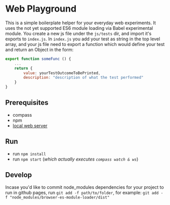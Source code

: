 # Web Playground
This is a simple boilerplate helper for your everyday web experiments.
It uses the not yet supported ES6 module loading via Babel experimental module.
You create a new js file under the `js/tests` dir, and import it's exports to `index.js`.
In `index.js` you add your test as string in the top level array, and your js file need to export a function which would define your test and return an Object in the form:
```Javascript
export function someFunc () {
	...
	return {
		value: yourTestOutcomeToBePrinted,
		description: "description of what the test performed"
	}
}
```

## Prerequisites
- compass
- npm
- [local web server](https://www.npmjs.com/package/local-web-server)

## Run
- run `npm install`
- run `npm start` (*which actually executes `compass watch & ws`*)

## Develop
Incase you'd like to commit node_modules dependencies for your project to run in github pages, run `git add -f path/to/folder`, for example: `git add -f "node_modules/browser-es-module-loader/dist"`
